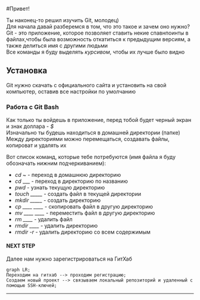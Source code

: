#Привет!

Ты наконец-то решил изучить Git, молодец)  
Для начала давай разберемся в том, что это такое и зачем оно нужно?  
Git - это приложение, которое позволяет ставить некие спавнпоинты в файлах,чтобы была возможность откатиться к предыдущим версиям, а также делиться имя с другими людьми  
Все команды я буду выделять *курсивом*, чтобы их лучше было видно

## Установка

Git нужно скачать с официального сайта и установить на свой компьютер, оставив все настройки по умолчанию


### Работа с Git Bash

Как только ты войдешь в приложение, перед тобой будет черный экран и знак доллара - *$*  
Изначально ты будешь находиться в домашней директории (папке)  
Между директориями можно перемещаться, создавать файлы, копироват и удалять их  


Вот список команд, которые тебе потребуются (имя файла я буду обозначать нижним подчеркиванием):
- *cd* ~ - переход в домашнюю директорию
- *cd* ___ - переход в директорию по названию
- *pwd* - узнать текущую директорию
- *touch _____* - создать файл в текущей директории
- *mkdir _____* - создать директорию
- *cp ____ ____* - скопировать файл в другую директорию
- *mv ____ ____* - переместить файл в другую директорию
- *rm ____* - удалить файл
- *rmdir ____* - удалить директорию
- *rmdir -r* - удалить директорию со всем содержимым


#### NEXT STEP


Далее нам нужно зарегистрироваться на ГитХаб

```mermaid  
graph LR;  
Переходим на гитхаб --> проходим регистрацию;
Cоздаем новый проект --> связываем локальный репозиторий и удаленный с помощью SSH-ключей;  
```  


--------